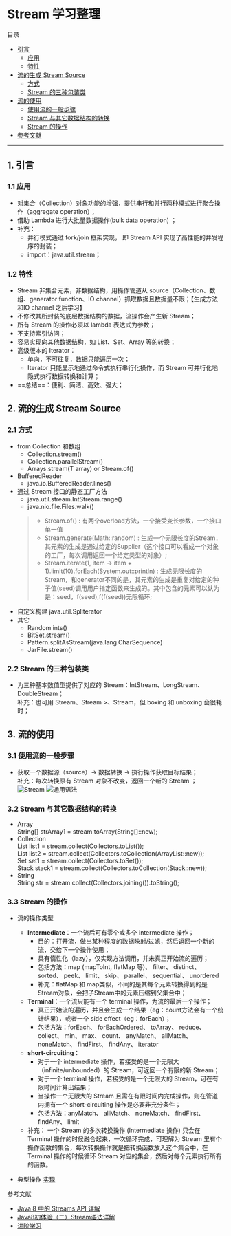 # Stream 学习整理
目录
- [引言](#1)
    - [应用](#1.1) 
    - [特性](#1.2) 
- [流的生成 Stream Source](#2)
    - [方式](#2.1) 
    - [Stream 的三种包装类](#2.1)
- [流的使用](#3)
    - [使用流的一般步骤](#3.1) 
    - [Stream 与其它数据结构的转换](#3.1)
    - [Stream 的操作](#3.1)
- [参考文献](#4)
------

## <span id = "1">1. 引言</span>
### 1.1 应用
- 对集合（Collection）对象功能的增强，提供串行和并行两种模式进行聚合操作（aggregate operation）；
- 借助 Lambda 进行大批量数据操作(bulk data operation)  ； 
- 补充：
    - 并行模式通过 fork/join 框架实现， 即 Stream API 实现了高性能的并发程序的封装；
    - import：java.util.stream；
### 1.2 特性
- Stream 非集合元素，非数据结构，用操作管道从 source（Collection、数组、generator function、IO channel）抓取数据且数据量不限；【生成方法和IO channel 之后学习】
- 不修改其所封装的底层数据结构的数据，流操作会产生新 Stream；
- 所有 Stream 的操作必须以 lambda 表达式为参数；
- 不支持索引访问；
- 容易实现向其他数据结构，如 List、Set、Array 等的转换；
- 高级版本的 Iterator：
    - 单向，不可往复，数据只能遍历一次；
    - Iterator 只能显示地通过命令式执行串行化操作，而 Stream 可并行化地隐式执行数据转换和计算；
- ==总结==：便利、简洁、高效、强大；

## 2. 流的生成 Stream Source
### 2.1 方式
- from Collection 和数组
    - Collection.stream()
    - Collection.parallelStream()
    - Arrays.stream(T array) or Stream.of()
- BufferedReader
    - java.io.BufferedReader.lines()
- 通过 Stream 接口的静态工厂方法
    - java.util.stream.IntStream.range()
    - java.nio.file.Files.walk()
    > - Stream.of() : 有两个overload方法，一个接受变长参数，一个接口单一值
    > - Stream.generate(Math::random) : 生成一个无限长度的Stream，其元素的生成是通过给定的Supplier（这个接口可以看成一个对象的工厂，每次调用返回一个给定类型的对象）;  
    > - Stream.iterate(1, item -> item + 1).limit(10).forEach(System.out::println) : 生成无限长度的Stream，和generator不同的是，其元素的生成是重复对给定的种子值(seed)调用用户指定函数来生成的。其中包含的元素可以认为是：seed，f(seed),f(f(seed))无限循环;
- 自定义构建
    java.util.Spliterator
- 其它
    - Random.ints()
    - BitSet.stream()
    - Pattern.splitAsStream(java.lang.CharSequence)
    - JarFile.stream()

### 2.2 Stream 的三种包装类
- 为三种基本数值型提供了对应的 Stream：IntStream、LongStream、DoubleStream；  
补充：也可用 Stream<Integer>、Stream<Long> >、Stream<Double>，但 boxing 和 unboxing 会很耗时；
## 3. 流的使用

### 3.1 使用流的一般步骤
- 获取一个数据源（source）→ 数据转换 → 执行操作获取目标结果；  
补充：每次转换原有 Stream 对象不改变，返回一个新的 Stream ；  
![Stream](https://www.ibm.com/developerworks/cn/java/j-lo-java8streamapi/img001.png)
![通用语法](http://img04.taobaocdn.com/imgextra/i4/90219132/T2ycFgXQ8XXXXXXXXX_!!90219132.jpg)

### 3.2 Stream 与其它数据结构的转换
-  Array  
    String[] strArray1 = stream.toArray(String[]::new);
- Collection  
    List<String> list1 = stream.collect(Collectors.toList());  
    List<String> list2 = stream.collect(Collectors.toCollection(ArrayList::new));  
    Set set1 = stream.collect(Collectors.toSet());  
    Stack stack1 = stream.collect(Collectors.toCollection(Stack::new));  
- String  
    String str = stream.collect(Collectors.joining()).toString();

### 3.3 Stream 的操作

- 流的操作类型 
    - **Intermediate**：一个流后可有零个或多个 intermediate 操作；
        - 目的：打开流，做出某种程度的数据映射/过滤，然后返回一个新的流，交给下一个操作使用；
        - 具有惰性化（lazy），仅实现方法调用，并未真正开始流的遍历；
        - 包括方法：map (mapToInt, flatMap 等)、 filter、 distinct、 sorted、 peek、 limit、 skip、 parallel、 sequential、 unordered
        - 补充：flatMap 和 map类似，不同的是其每个元素转换得到的是Stream对象，会把子Stream中的元素压缩到父集合中；
    - **Terminal**：一个流只能有一个 terminal 操作，为流的最后一个操作；
        - 真正开始流的遍历，并且会生成一个结果（eg：count方法会有一个统计结果），或者一个 side effect（eg：forEach）；
        - 包括方法：forEach、 forEachOrdered、 toArray、 reduce、 collect、 min、 max、 count、 anyMatch、 allMatch、 noneMatch、 findFirst、 findAny、 iterator
    - **short-circuiting**：
        - 对于一个 intermediate 操作，若接受的是一个无限大（infinite/unbounded）的 Stream，可返回一个有限的新 Stream；
        - 对于一个 terminal 操作，若接受的是一个无限大的 Stream，可在有限时间计算出结果；
        - 当操作一个无限大的 Stream 且需在有限时间内完成操作，则在管道内拥有一个 short-circuiting 操作是必要非充分条件；
        - 包括方法：anyMatch、 allMatch、 noneMatch、 findFirst、 findAny、 limit
    - 补充： 一个 Stream 的多次转换操作 (Intermediate 操作) 只会在 Terminal 操作的时候融合起来，一次循环完成，可理解为 Stream 里有个操作函数的集合，每次转换操作就是把转换函数放入这个集合中，在 Terminal 操作的时候循环 Stream 对应的集合，然后对每个元素执行所有的函数。

- 典型操作 [实现](https://github.com/littleYuting/testLambda/blob/master/src/testContainers.java)

参考文献

- [Java 8 中的 Streams API 详解](https://www.ibm.com/developerworks/cn/java/j-lo-java8streamapi/index.html)  
- [Java8初体验（二）Stream语法详解](http://ifeve.com/stream/)  
- [进阶学习
](https://www.zybuluo.com/changedi/note/622375)
